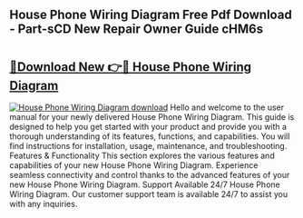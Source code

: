 ## House Phone Wiring Diagram Free Pdf Download - Part-sCD New Repair Owner Guide cHM6s

# <h2><a href="http://dfi0xx.blite.top/?on=House+Phone+Wiring+Diagram">🔗Download New 👉🔴 House Phone Wiring Diagram</a></h2>

[![House Phone Wiring Diagram download](https://i.imgur.com/lujVjoI.png)](http://dfi0xx.blite.top/?on=House+Phone+Wiring+Diagram)
Hello and welcome to the user manual for your newly delivered House Phone Wiring Diagram. This guide is designed to help you get started with your product and provide you with a thorough understanding of its features, functions, and capabilities. You will find instructions for installation, usage, maintenance, and troubleshooting. Features & Functionality This section explores the various features and capabilities of your new House Phone Wiring Diagram. Experience seamless connectivity and control thanks to the advanced features of your new House Phone Wiring Diagram. Support Available 24/7 House Phone Wiring Diagram. Our customer support team is available 24/7 to assist you with any inquiries.
